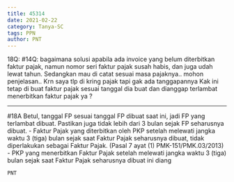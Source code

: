 ```yaml
---
title: 45314
date: 2021-02-22
category: Tanya-SC
tags: PPN
author: PNT
---
```


18Q: #14Q: bagaimana solusi apabila ada invoice yang belum diterbitkan faktur pajak, namun nomor seri faktur pajak susah habis, dan juga udah lewat tahun. Sedangkan mau di catat sesuai masa pajaknya.. mohon penjelasan.. Krn saya tlp di kring pajak tapi gak ada tanggapannya Kak ini tetap di buat faktur pajak sesuai tanggal dia buat dan dianggap terlambat menerbitkan faktur pajak ya ?

---

#18A Betul, tanggal FP sesuai tanggal FP dibuat saat ini, jadi FP yang terlambat dibuat. Pastikan juga tidak lebih dari 3 bulan sejak FP seharusnya dibuat. - Faktur Pajak yang diterbitkan oleh PKP setelah melewati jangka waktu 3 (tiga) bulan sejak saat Faktur Pajak seharusnya dibuat, tidak diperlakukan sebagai Faktur Pajak. (Pasal 7 ayat (1) PMK-151/PMK.03/2013) - PKP yang menerbitkan Faktur Pajak setelah melewati jangka waktu 3 (tiga) bulan sejak saat Faktur Pajak seharusnya dibuat ini diang

`PNT`
